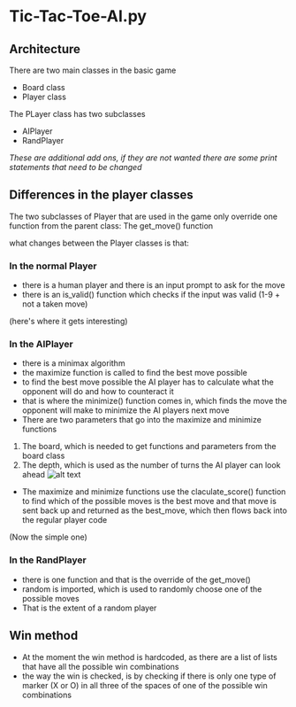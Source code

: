 # Tic-Tac-Toe-AI.py

## Architecture
There are two main classes in the basic game
 - Board class
 - Player class
 
 The PLayer class has two subclasses
  - AIPlayer
  - RandPlayer
  
  _These are additional add ons, if they are not wanted there are some print statements that need to be changed_
  
  ## Differences in the player classes
  The two subclasses of Player that are used in the game only override one function from the parent class: 
   The get_move() function
  
  what changes between the Player classes is that:
   ### In the normal Player
   - there is a human player and there is an input prompt to ask for the move
   - there is an is_valid() function which checks if the input was valid (1-9 + not a taken move)
   
   (here's where it gets interesting)
   ### In the AIPlayer
   - there is a minimax algorithm 
   - the maximize function is called to find the best move possible
   - to find the best move possible the AI player has to calculate what the opponent will do and how to counteract it
   - that is where the minimize() function comes in, which finds the move the opponent will make to minimize the AI players next move
   - There are two parameters that go into the maximize and minimize functions
   1. The board, which is needed to get functions and parameters from the board class
   2. The depth, which is used as the number of turns the AI player can look ahead
   ![alt text](https://upload.wikimedia.org/wikipedia/commons/1/1f/Tic-tac-toe-full-game-tree-x-rational.jpg "Tic-tac_toe gameboard")
   - The maximize and minimize functions use the claculate_score() function to find which of the possible moves is the best move and that move is sent back up and returned as the best_move, which then flows back into the regular player code
   
   (Now the simple one)
   ### In the RandPlayer
   - there is one function and that is the override of the get_move()
   - random is imported, which is used to randomly choose one of the possible moves 
   - That is the extent of a random player
## Win method
 - At the moment the win method is hardcoded, as there are a list of lists that have all the possible win combinations
 - the way the win is checked, is by checking if there is only one type of marker (X or O) in all three of the spaces of one of the possible win combinations  

